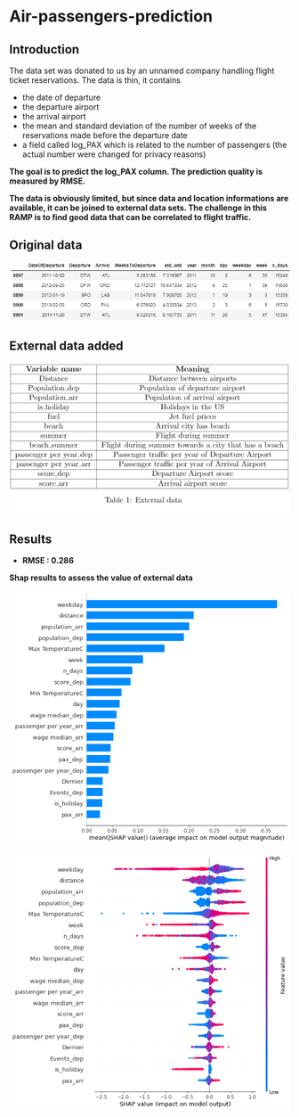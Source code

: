 # Air-passengers-prediction

## Introduction

The data set was donated to us by an unnamed company handling flight ticket reservations. The data is thin, it contains

* the date of departure
* the departure airport
* the arrival airport
* the mean and standard deviation of the number of weeks of the reservations made before the departure date
* a field called log_PAX which is related to the number of passengers (the actual number were changed for privacy reasons)

**The goal is to predict the log_PAX column. The prediction quality is measured by RMSE.**

**The data is obviously limited, but since data and location informations are available, it can be joined to external data sets. The challenge in this RAMP is to find good data that can be correlated to flight traffic.**

## Original data
<p align="center">
  <img src="https://github.com/Mehdi2402/images/blob/main/deep_initial_data.PNG?raw=true" />
</p>

## External data added
<p align="center">
  <img src="https://github.com/Mehdi2402/images/blob/main/deep_external_data.PNG?raw=true" />
</p>

## Results
* **RMSE : 0.286**

**Shap results to assess the value of external data**
<p align="center">
  <img src="https://github.com/Mehdi2402/images/blob/main/deep_shap1.png?raw=true" />
</p>

<p align="center">
  <img src="https://github.com/Mehdi2402/images/blob/main/deep_shap2.PNG?raw=true" />
</p>
